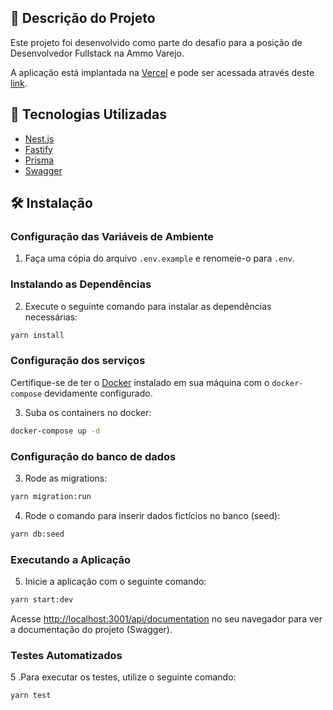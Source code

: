 ## 📝 Descrição do Projeto

Este projeto foi desenvolvido como parte do desafio para a posição de Desenvolvedor Fullstack na Ammo Varejo.

A aplicação está implantada na [Vercel](https://vercel.com/) e pode ser acessada através deste [link](https://).

## 🚀 Tecnologias Utilizadas

- [Nest.js](https://nestjs.com/)
- [Fastify](hthttps://fastify.dev/)
- [Prisma](https://www.prisma.io/)
- [Swagger](https://swagger.io/)

## 🛠️ Instalação

### Configuração das Variáveis de Ambiente

1. Faça uma cópia do arquivo `.env.example` e renomeie-o para `.env`.

### Instalando as Dependências

2. Execute o seguinte comando para instalar as dependências necessárias:

```bash
yarn install
```

### Configuração dos serviços

Certifique-se de ter o [Docker](https://www.docker.com/products/docker-desktop/) instalado em sua máquina com o `docker-compose` devidamente configurado.

3. Suba os containers no docker:

```bash
docker-compose up -d
```

### Configuração do banco de dados

3. Rode as migrations:

```bash
yarn migration:run
```

4. Rode o comando para inserir dados fictícios no banco (seed):

```bash
yarn db:seed
```

### Executando a Aplicação

5. Inicie a aplicação com o seguinte comando:

```bash
yarn start:dev
```

Acesse [http://localhost:3001/api/documentation](http://localhost:3001/api/documentation) no seu navegador para ver a documentação do projeto (Swagger).

### Testes Automatizados

5 .Para executar os testes, utilize o seguinte comando:

```bash
yarn test
```
